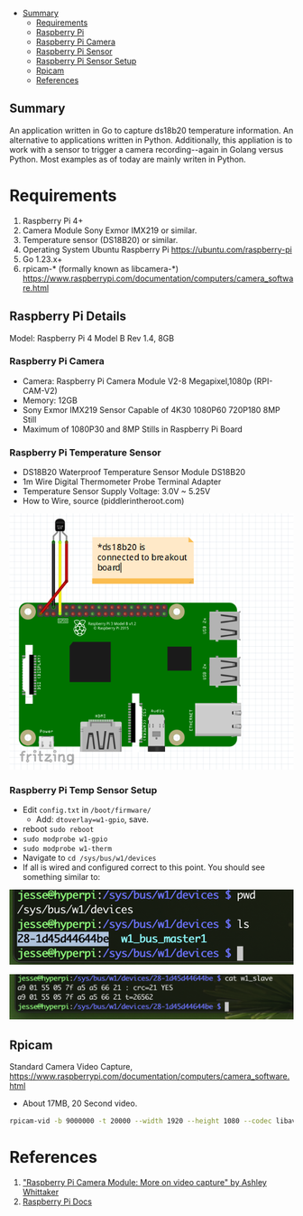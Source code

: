 - [Summary](#summary)
  - [Requirements](#requirements)
  - [Raspberry Pi](#raspberry-pi-details)
  - [Raspberry Pi Camera](#raspberry-camera)
  - [Raspberry Pi Sensor](#raspberry-pi-temperature-sensor)
  - [Raspberry Pi Sensor Setup](#raspberry-pi-temp-sensor-setup)
  - [Rpicam](#raspberry-pi-camera)
  - [References](#references)



## Summary
An application written in Go to capture ds18b20 temperature information. An alternative to applications written in Python. Additionally, this appliation is to work with a sensor to trigger a camera recording--again in Golang versus Python. Most examples as of today are mainly writen in Python. 

# Requirements
1. Raspberry Pi 4+
2. Camera Module Sony Exmor IMX219 or similar. 
3. Temperature sensor (DS18B20) or similar.
4. Operating System Ubuntu Raspberry Pi https://ubuntu.com/raspberry-pi
5. Go 1.23.x+ 
6. rpicam-* (formally known as libcamera-*) https://www.raspberrypi.com/documentation/computers/camera_software.html

## Raspberry Pi Details
Model: Raspberry Pi 4 Model B Rev 1.4, 8GB

### Raspberry Pi Camera
* Camera: Raspberry Pi Camera Module V2-8 Megapixel,1080p (RPI-CAM-V2)
* Memory: 12GB
* Sony Exmor IMX219 Sensor Capable of 4K30 1080P60 720P180 8MP Still
* Maximum of 1080P30 and 8MP Stills in Raspberry Pi Board

### Raspberry Pi Temperature Sensor
* DS18B20 Waterproof Temperature Sensor Module DS18B20
* 1m Wire Digital Thermometer Probe Terminal Adapter
* Temperature Sensor Supply Voltage: 3.0V ~ 5.25V
* How to Wire, source (piddlerintheroot.com)

![](docs/images/raspberrypi_schematic.png)

### Raspberry Pi Temp Sensor Setup
* Edit `config.txt` in `/boot/firmware/`
  * Add: `dtoverlay=w1-gpio`, save.
* reboot `sudo reboot`
* `sudo modprobe w1-gpio`
* `sudo modprobe w1-therm`
* Navigate to `cd /sys/bus/w1/devices`
* If all is wired and configured correct to this point. You should see something similar to: 

![](docs/images/device_path.png)

![](docs/images/sensor_details.png)

## Rpicam
Standard Camera Video Capture, https://www.raspberrypi.com/documentation/computers/camera_software.html
- About 17MB, 20 Second video.
```bash 
rpicam-vid -b 9000000 -t 20000 --width 1920 --height 1080 --codec libav --libav-audio -o test.mp4
```

# References
1. ["Raspberry Pi Camera Module: More on video capture" by Ashley Whittaker](https://www.raspberrypi.com/news/raspberry-pi-camera-module-more-on-video-capture/)
2. [Raspberry Pi Docs](https://www.raspberrypi.com/documentation/computers/camera_software.html)


